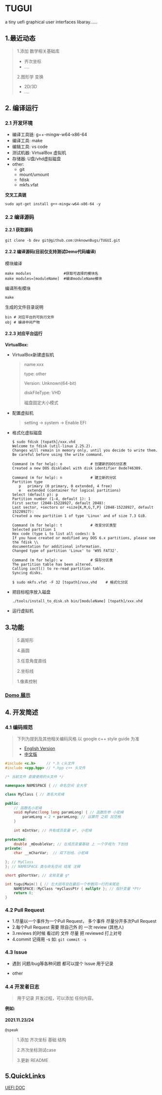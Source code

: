 # TUGUI
a tiny uefi graphical user interfaces libaray......

## 1.最近动态

> 1.添加 数学相关基础库
>
> - 齐次坐标
> - ....
>
> 2.图形学 变换
>
> - 2D/3D
> - ....



## 2. 编译运行

### 2.1 开发环境

- 编译工具链: g++-mingw-w64-x86-64
- 编译工具: make
- 编辑工具: vs code
- 测试机器: VirtualBox 虚拟机
- 存储器: U盘/vhd虚拟磁盘
- other:
  - git
  - mount/umount
  - fdisk
  - mkfs.vfat

**交叉工具链**

```
sudo apt-get install g++-mingw-w64-x86-64 -y
```



### 2.2 编译源码

#### 2.2.1 获取源码

```shell
git clone -b dev git@github.com:UnknownBugs/TUGUI.git
```

#### 2.2.2 编译源码(目前仅支持测试Demo代码编译)

模块编译

```
make modules               #获取可选择的模块名
make modules=[moduleName]  #编译moduleName模块
```
编译所有模块

```
make
```

生成的文件目录说明

```
bin # 对应平台的可执行文件
obj # 编译中间产物
```

#### 2.2.3 对应平台运行

**VirtualBox:**

- VirtualBox新建虚拟机

  > name:xxx
  >
  > type: other
  >
  > Version: Unknown(64-bit)
  >
  > diskFileType: VHD
  >
  > 磁盘固定大小模式

- 配置虚拟机

  > setting -> system -> Enable EFI

- 格式化虚拟磁盘

  ```
  $ sudo fdisk [topath]/xxx.vhd
  Welcome to fdisk (util-linux 2.25.2).
  Changes will remain in memory only, until you decide to write them.
  Be careful before using the write command.
  
  Command (m for help): o             # 创建新的DOS分区表
  Created a new DOS disklabel with disk identifier 0xde746309.
  
  Command (m for help): n             # 建立新的分区
  Partition type
     p   primary (0 primary, 0 extended, 4 free)
     e   extended (container for logical partitions)
  Select (default p): p
  Partition number (1-4, default 1): 1
  First sector (2048-15228927, default 2048):
  Last sector, +sectors or +size{K,M,G,T,P} (2048-15228927, default 15228927):
  Created a new partition 1 of type 'Linux' and of size 7.3 GiB.
  
  Command (m for help): t             # 改变分区类型
  Selected partition 1
  Hex code (type L to list all codes): b
  If you have created or modified any DOS 6.x partitions, please see the fdisk \\
  documentation for additional information.
  Changed type of partition 'Linux' to 'W95 FAT32'.
  
  Command (m for help): w             # 保存分区表
  The partition table has been altered.
  Calling ioctl() to re-read partition table.
  Syncing disks.
  
  $ sudo mkfs.vfat -F 32 [topath]/xxx.vhd    # 格式化分区
  ```

- 把目标程序放入磁盘

  ```
  ./tools/install_to_disk.sh bin/[moduleName] [topath]/xxx.vhd
  ```

-  运行虚拟机



## 3.功能

>5.画矩形
>
>4.画圆
>
>3.任意角度直线
>
>2.坐标线
>
>1.像素控制

### [Domo 展示](doc/funcDome.md)



## 4. 开发简述

### 4.1 编码规范

> 下列为提到及其他相关编码风格 以 google c++ style guide 为准
>
> - [English Version](https://google.github.io/styleguide/cppguide.html)
> - [中文版](https://zh-google-styleguide.readthedocs.io/en/latest/)

```c++
#include <c.h>     // *.h c头文件
#include <cpp.hpp> // *.hpp c++ 头文件

/* 当前文件 直接使用的头文件 */

namespace NAMESPACE { // 命名空间 全大写

class MyClass { // 类名大驼峰
    
public:
    // 函数名小驼峰
    void myFunc(long long paramLong) { // 函数形参 小驼峰
        paramLong = 2 + paramLong; // 运算符 之前 加空格
    }
    
    int mIntVar; // 共有成员变量 m*, 小驼峰
    
protected:
    double _mDoubleVar; // 在成员变量基础 上 一个字母为 下划线
private:
    char __mCharVar;  // 双下划线，小驼峰
    
}; // MyClass
}; // NAMESPACE 类与命名空间 结尾 注释

short gShortVar; // 全局变量 g*

int tuguiMain() { // 左大括号总在最后一个参数同一行的末尾处
    NAMESPACE::MyClass *myClassPtr { nullptr }; // 指针变量 *Ptr
    return 0;
}
```

### 4.2 Pull Request

- 1.尽量以一个事件为一个Pull Request， 多个事件 尽量分开多次Pull Request
- 2.每个Pull Request 需要 除自己外 的 一次 review (其他人)
- 3.reviews 的时候 看过的 文件 尽量 把 reviewed 打上对号
- 4.commit 记得用 -s 如: `git commit -s`

### 4.3 Issue

- 遇到 问题/bug等各种问题 都可以提个 Issue 用于记录

- other

### 4.4 开发者日志

> 用于记录 开发过程，可以添加 任何内容。

**例如:**

#### 2021.11.23/24

`@speak`

>1.添加 齐次坐标 基础 结构
>
>2.齐次坐标测试case
>
>3.更新 README




## 5.QuickLinks
[UEFI DOC](https://kagurazakakotori.github.io/ubmp-cn/)